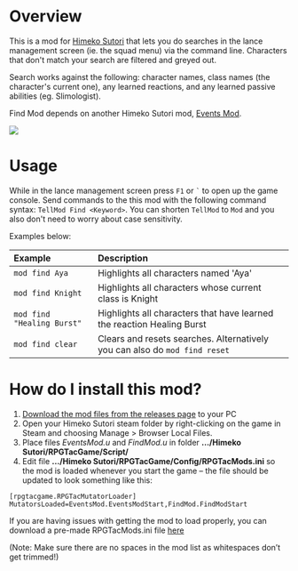 # Overview
This is a mod for [Himeko Sutori](https://himekosutori.com/) that lets you do searches in the lance management screen (ie. the squad menu) via the command line. Characters that don't match your search are filtered and greyed out.

Search works against the following: character names, class names (the character's current one), any learned reactions, and any learned passive abilities (eg. Slimologist).

Find Mod depends on another Himeko Sutori mod, [Events Mod](https://github.com/solimodsthings/EventsMod).

[![](https://i.imgur.com/q9fFcxU.gif)](https://gfycat.com/unkemptunsungiberianlynx)


# Usage
While in the lance management screen press ```F1``` or ``` ` ``` to open up the game console. Send commands to the this mod with the following command syntax: ``` TellMod Find <Keyword> ```. You can shorten ``` TellMod ``` to ``` Mod ``` and you also don't need to worry about case sensitivity. 

Examples below:

| Example | Description |
|:--|:--|
|``` mod find Aya ``` | Highlights all characters named 'Aya' |
|``` mod find Knight ``` | Highlights all characters whose current class is Knight |
|``` mod find "Healing Burst" ``` | Highlights all characters that have learned the reaction Healing Burst |
|``` mod find clear ``` | Clears and resets searches. Alternatively you can also do ``` mod find reset ``` |

# How do I install this mod?
1.  [Download the mod files from the releases page](https://github.com/solimodsthings/FindMod/releases) to your PC
2.	Open your Himeko Sutori steam folder by right-clicking on the game in Steam and choosing Manage > Browser Local Files.
3.	Place files <i>EventsMod.u</i> and <i>FindMod.u</i> in folder <b>…/Himeko Sutori/RPGTacGame/Script/</b>
4.	Edit file <b>…/Himeko Sutori/RPGTacGame/Config/RPGTacMods.ini</b> so the mod is loaded whenever you start the game – the file should be updated to look something like this:
```
[rpgtacgame.RPGTacMutatorLoader]
MutatorsLoaded=EventsMod.EventsModStart,FindMod.FindModStart
```
If you are having issues with getting the mod to load properly, you can download a pre-made RPGTacMods.ini file [here](https://github.com/solimodsthings/FindMod/releases/download/v0.1/RPGTacMods.ini)

(Note: Make sure there are no spaces in the mod list as whitespaces don’t get trimmed!)
